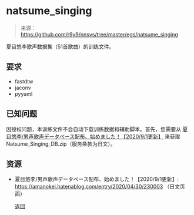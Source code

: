 # natsume_singing

> 来源：https://github.com/r9y9/nnsvs/tree/master/egs/natsume_singing

夏目悠李歌声数据集（51首歌曲）的训练文件。

## 要求
- fastdtw
- jaconv
- pyyaml

## 已知问题
因授权问题，本训练文件不会自动下载训练数据和辅助脚本。首先，您需要从 [夏目悠李/男声歌声データベース配布、始めました！【2020/9/1更新】](https://amanokei.hatenablog.com/entry/2020/04/30/230003) 来获取Natsume_Singing_DB.zip（服务条款为日文）。

## 资源
- 夏目悠李/男声歌声データベース配布、始めました！【2020/9/1更新】: https://amanokei.hatenablog.com/entry/2020/04/30/230003 （日文页面）

  

  

  [返回](/nnsvs-zh-traanslate/nnsvs/)
